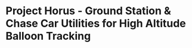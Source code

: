 Project Horus - Ground Station & Chase Car Utilities for High Altitude Balloon Tracking
=======================================================================================

